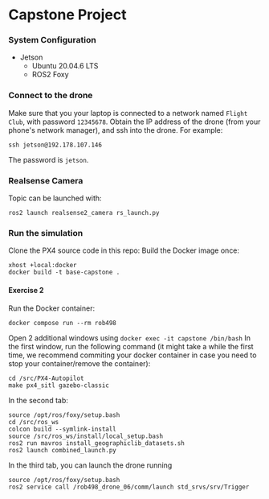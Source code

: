 # Capstone Project
### System Configuration
- Jetson
  - Ubuntu 20.04.6 LTS
  - ROS2 Foxy

### Connect to the drone
Make sure that you your laptop is connected to a network named `Flight Club`, with password `12345678`.
Obtain the IP address of the drone (from your phone's network manager), and ssh into the drone. For example:
```
ssh jetson@192.178.107.146
```
The password is `jetson`.


### Realsense Camera
Topic can be launched with:
```
ros2 launch realsense2_camera rs_launch.py
```

### Run the simulation
Clone the PX4 source code in this repo:
Build the Docker image once:
```
xhost +local:docker
docker build -t base-capstone .
```
#### Exercise 2
Run the Docker container:
```
docker compose run --rm rob498 
```
Open 2 additional windows using `docker exec -it capstone /bin/bash`
In the first window, run the following command (it might take a while the first time, we recommend commiting your docker container in case you need to stop your container/remove the container):

```
cd /src/PX4-Autopilot
make px4_sitl gazebo-classic
```
In the second tab:
```
source /opt/ros/foxy/setup.bash
cd /src/ros_ws
colcon build --symlink-install
source /src/ros_ws/install/local_setup.bash
ros2 run mavros install_geographiclib_datasets.sh
ros2 launch combined_launch.py
```

In the third tab, you can launch the drone running
```
source /opt/ros/foxy/setup.bash
ros2 service call /rob498_drone_06/comm/launch std_srvs/srv/Trigger
```


